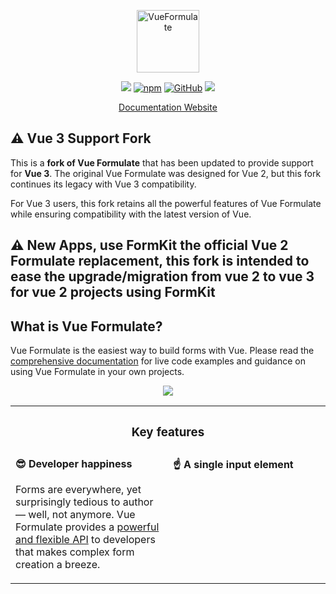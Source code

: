 <p align="center"><a href="https://vueformulate.com" target="_blank" rel="noopener noreferrer"><img width="100" src="https://assets.wearebraid.com/vue-formulate/logo.png" alt="VueFormulate"></a></p>

<p align="center">
  <a href="https://travis-ci.org/wearebraid/vue-formulate"><img src="https://travis-ci.org/wearebraid/vue-formulate.svg?branch=master"></a>
  <a href="https://www.npmjs.com/package/@braid/vue-formulate"><img alt="npm" src="https://img.shields.io/npm/v/@braid/vue-formulate"></a>
  <a href="https://github.com/wearebraid/vue-formulate"><img alt="GitHub" src="https://img.shields.io/github/license/wearebraid/vue-formulate"></a>
  <a href=""><img src="https://img.badgesize.io/wearebraid/vue-formulate/master/dist/formulate.esm.js.svg?compression=gzip&label=gzip"></a>
</p>

<p align="center">
  <a href="https://vueformulate.com">Documentation Website</a>
</p>

## ⚠️ Vue 3 Support Fork

This is a **fork of Vue Formulate** that has been updated to provide support for **Vue 3**. The original Vue Formulate was designed for Vue 2, but this fork continues its legacy with Vue 3 compatibility.

For Vue 3 users, this fork retains all the powerful features of Vue Formulate while ensuring compatibility with the latest version of Vue.

## ⚠️ New Apps, use FormKit the official Vue 2 Formulate replacement, this fork is intended to ease the upgrade/migration from vue 2 to vue 3 for vue 2 projects using FormKit

## What is Vue Formulate?

Vue Formulate is the easiest way to build forms with Vue. Please read the [comprehensive documentation](https://vueformulate.com) for live code examples and guidance on using Vue Formulate in your own projects.

<p align="center"><a href="https://vueformulate.com"><img src="https://assets.wearebraid.com/vue-formulate/read-the-docs.png" /></a></p>


<table style="width: 100%;">
	<tr>
		<th colspan="2">
			<h3>Key features</h3>
		</th>
	<tr>
	<tr>
		<td style="width: 50%; vertical-align: top;">
			<h4 style="margin-top: 0.25em">😎 Developer happiness</h4>
			<p>Forms are everywhere, yet surprisingly tedious to author — well, not anymore. Vue Formulate provides a <a href="https://vueformulate.com/guide/inputs/#all-options">powerful and flexible API</a> to developers that makes complex form creation a breeze.</p>
		</td>
		<td style="width: 50%; vertical-align: top;">
			<h4 style="margin-top: 0.25em;">☝️ A single input element
